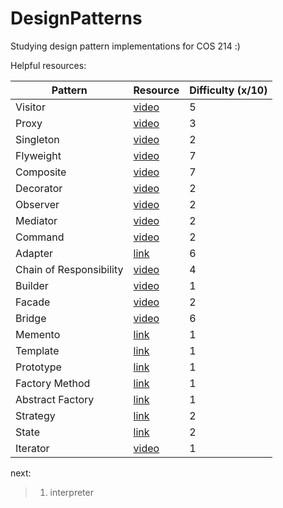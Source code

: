 # DesignPatterns
Studying design pattern implementations for COS 214 :)

Helpful resources:

| Pattern | Resource | Difficulty (x/10) | 
| ----------- | ----------- | ----------- |
| Visitor | [video](https://www.youtube.com/watch?v=DZPJdq4JfWE)| 5
| Proxy | [video](https://www.youtube.com/watch?v=NwaabHqPHeM) | 3
| Singleton | [video](https://www.youtube.com/watch?v=hUE_j6q0LTQ) | 2
| Flyweight | [video](https://www.youtube.com/watch?v=jAv2ZrTBXso) | 7
| Composite | [video](https://www.youtube.com/watch?v=wQndxfmPCTc) | 7
| Decorator | [video](https://www.youtube.com/watch?v=GCraGHx6gso) | 2
| Observer | [video](https://www.youtube.com/watch?v=_BpmfnqjgzQ) | 2
| Mediator | [video](https://www.youtube.com/watch?v=h8prqcBDIZ8) | 2
| Command | [video](https://www.youtube.com/watch?v=9qA5kw8dcSU) | 2
| Adapter | [link](https://www.geeksforgeeks.org/adapter-pattern/) | 6
| Chain of Responsibility | [video](https://www.youtube.com/watch?v=vzCVO7B6wYw&t=526s) | 4
| Builder | [video](https://www.youtube.com/watch?v=jAv2ZrTBXso) | 1
| Facade | [video](https://www.youtube.com/watch?v=B1Y8fcYrz5o) | 2
| Bridge | [video](https://www.youtube.com/watch?v=F1YQ7YRjttI) | 6
| Memento | [link](https://www.newthinktank.com/2012/10/memento-design-pattern-tutorial/) | 1
| Template | [link](https://www.newthinktank.com/2012/10/template-method-design-pattern-tutorial/) | 1
| Prototype | [link](https://www.newthinktank.com/2012/09/prototype-design-pattern-tutorial/) | 1
| Factory Method | [link](https://www.newthinktank.com/2012/09/factory-design-pattern-tutorial/) | 1
| Abstract Factory | [link](https://www.newthinktank.com/2012/09/abstract-factory-design-pattern/) | 1
| Strategy | [link](https://www.newthinktank.com/2012/08/strategy-design-pattern-tutorial/) | 2
| State | [link](https://www.newthinktank.com/2012/10/state-design-pattern-tutorial/) | 2
| Iterator | [video](https://www.youtube.com/watch?v=uNTNEfwYXhI&t=3905s) | 1

next:
> 1) interpreter </br>
